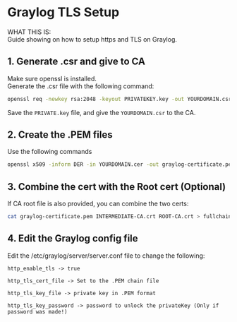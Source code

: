 # Graylog TLS Setup #
WHAT THIS IS:  
Guide showing on how to setup https and TLS on Graylog.


## 1. Generate .csr and give to CA ##
Make sure openssl is installed.  
Generate the .csr file with the following command:  
```bash
openssl req -newkey rsa:2048 -keyout PRIVATEKEY.key -out YOURDOMAIN.csr
```

Save the `PRIVATE.key` file, and give the `YOURDOMAIN.csr` to the CA. 

## 2. Create the .PEM files ##
Use the following commands  
```bash
openssl x509 -inform DER -in YOURDOMAIN.cer -out graylog-certificate.pem
```

## 3. Combine the cert with the Root cert (Optional)

If CA root file is also provided, you can combine the two certs:  
```bash
cat graylog-certificate.pem INTERMEDIATE-CA.crt ROOT-CA.crt > fullchain.pem
```

## 4. Edit the Graylog config file ##
Edit the /etc/graylog/server/server.conf file to change the following:  

```
http_enable_tls -> true

http_tls_cert_file -> Set to the .PEM chain file

http_tls_key_file -> private key in .PEM format

http_tls_key_password -> password to unlock the privateKey (Only if password was made!)
```

